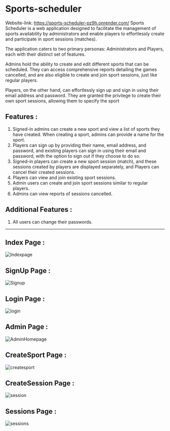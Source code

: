 # Sports-scheduler
Website-link: https://sports-scheduler-pz9h.onrender.com/
Sports Scheduler is a web application designed to facilitate the management of sports availability by administrators and enable players to effortlessly create and participate in sport sessions (matches).

The application caters to two primary personas: Administrators and Players, each with their distinct set of features.

Admins hold the ability to create and edit different sports that can be scheduled. They can access comprehensive reports detailing the games cancelled, and are also eligible to create and join sport sessions, just like regular players.

Players, on the other hand, can effortlessly sign up and sign in using their email address and password. They are granted the privilege to create their own sport sessions, allowing them to specify the sport

**Features :**
---
1. Signed-in admins can create a new sport and view a list of sports they have created. When creating a sport, admins can provide a name for the sport.
2. Players can sign up by providing their name, email address, and password, and existing players can sign in using their email and password, with the option to sign out if they choose to do so.
3. Signed-in players can create a new sport session (match), and these sessions created by players are displayed separately, and Players can cancel their created sessions.
4. Players can view and join existing sport sessions.
5. Admin users can create and join sport sessions similar to regular players.
6. Admins can view reports of sessions cancelled.

**Additional Features :**
---
1. All users can change their passwords.


---
**Index Page :**
---
![Indexpage](https://github.com/Hanveshith/Sports-scheduler/assets/110842917/0347f347-50e8-41ac-96a2-5a85419fcafa)



**SignUp Page :**
---
![Signup](https://github.com/Hanveshith/Sports-scheduler/assets/110842917/e6781ed0-2c25-46a4-887d-a25b82543c8d)

**Login Page :**
---
![login](https://github.com/Hanveshith/Sports-scheduler/assets/110842917/ceffdbff-aba8-4c79-bb44-97924194ceef)

**Admin Page :**
---
![AdminHomepage](https://github.com/Hanveshith/Sports-scheduler/assets/110842917/4889b64d-7036-4dcf-ad99-c7b38450339c)

**CreateSport Page :**
---
![createsport](https://github.com/Hanveshith/Sports-scheduler/assets/110842917/95b39e43-875b-48de-9bdd-34fbc6a195c0)

**CreateSession Page :**
---
![session](https://github.com/Hanveshith/Sports-scheduler/assets/110842917/fba5f996-2bf7-4f74-8713-d0ea0d9a25fb)

**Sessions Page :**
---
![sessions](https://github.com/Hanveshith/Sports-scheduler/assets/110842917/0f2ee3b7-d403-4c58-9d9d-9686b0def4da)
